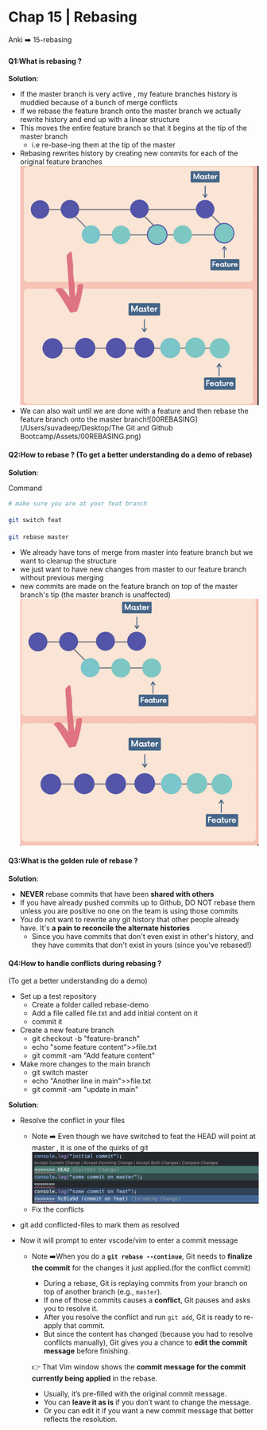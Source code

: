 # Chap 15 | Rebasing

Anki ➡️ 15-rebasing

#### Q1:What is rebasing ? 

**Solution**:

- If the master branch is very active , my feature branches history is muddied because of a bunch of merge conflicts
- If we rebase the feature branch onto the master branch we actually rewrite history and end up with a linear structure 
- This moves the entire feature branch so that it begins at the tip of the master branch 
  - i.e re-base-ing them at the tip of the master
- Rebasing rewrites history by creating new commits for each of the original feature branches ![rebasing](../../Assets/rebasing.png)
- We can also wait until we are done with a feature and then rebase the feature branch onto the master branch![00REBASING](/Users/suvadeep/Desktop/The Git and Github Bootcamp/Assets/00REBASING.png) 

#### Q2:How to rebase ? (To get a better understanding do a demo of rebase)

**Solution**:

Command 

```bash
# make sure you are at your feat branch

git switch feat

git rebase master 
```

- We already have tons of merge from master into feature branch but we want to cleanup the structure 
- we just want to have new changes from master to our feature branch without previous merging
- new commits are made on the feature branch on top of the master branch's tip (the master branch is unaffected)![00REBASING](../../Assets/00REBASING.png)

#### Q3:What is the golden rule of rebase ? 

**Solution**:

- **NEVER** rebase commits that have been **shared with others**
- If you have already pushed commits up to Github, DO NOT rebase them unless you are positive no one on the team is using those commits
- You do not want to rewrite any git history that other people already have. It's **a pain to reconcile the alternate histories**
  - Since you have commits that don't even exist in other's history, and they have commits that don't exist in yours (since you've rebased!)

#### Q4:How to handle conflicts during rebasing ? 

(To get a better understanding do a demo)

- Set up a test repository 
  - Create a folder called rebase-demo
  - Add a file called file.txt and add initial content on it 
  - commit it 
- Create a new feature branch 
  - git checkout -b "feature-branch"
  - echo "some feature content">>file.txt
  - git commit -am "Add feature content"
- Make more changes to the main branch
  - git switch master
  - echo "Another line in main">>file.txt
  - git commit -am "update in main" 

**Solution**:

- Resolve the conflict in your files

  - Note ➡️ Even though we have switched to feat the HEAD will point at master , it is one of the quirks of git ![zzz-quirks-rebase-conflict](../../Assets/zzz-quirks-rebase-conflict.png)
  - Fix the conflicts

- git add conflicted-files to mark them as resolved 

- Now it will prompt to enter vscode/vim to enter a commit message 

  - Note ➡️When you do a **`git rebase --continue`**, Git needs to **finalize the commit** for the changes it just applied.(for the conflict commit)

    - During a rebase, Git is replaying commits from your branch on top of another branch (e.g., `master`).
    - If one of those commits causes a **conflict**, Git pauses and asks you to resolve it.
    - After you resolve the conflict and run `git add`, Git is ready to re-apply that commit.
    - But since the content has changed (because you had to resolve conflicts manually), Git gives you a chance to **edit the commit message** before finishing.

    👉 That Vim window shows the **commit message for the commit currently being applied** in the rebase.

    - Usually, it’s pre-filled with the original commit message.
    - You can **leave it as is**  if you don’t want to change the message.
    - Or you can edit it if you want a new commit message that better reflects the resolution.